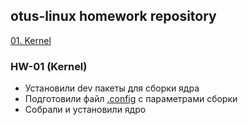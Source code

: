 ## otus-linux homework repository

[01. Kernel](#hw-01-kernel)


### HW-01 (Kernel)
 - Установили dev пакеты для сборки ядра
 - Подготовили файл [.config](kernel/.config) с параметрами сборки
 - Собрали и установили ядро
